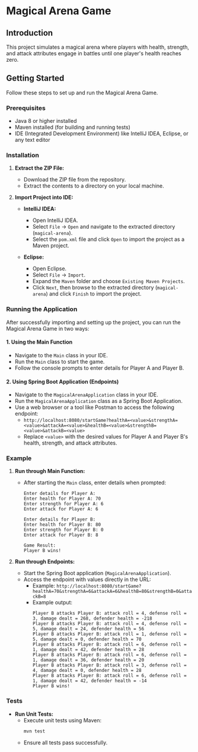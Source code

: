 # Magical Arena Game

## Introduction
This project simulates a magical arena where players with health, strength, and attack attributes engage in battles until one player's health reaches zero.

## Getting Started
Follow these steps to set up and run the Magical Arena Game.

### Prerequisites
- Java 8 or higher installed
- Maven installed (for building and running tests)
- IDE (Integrated Development Environment) like IntelliJ IDEA, Eclipse, or any text editor

### Installation

1. **Extract the ZIP File:**

   - Download the ZIP file from the repository.
   - Extract the contents to a directory on your local machine.

2. **Import Project into IDE:**

   - **IntelliJ IDEA:**
     - Open IntelliJ IDEA.
     - Select `File` -> `Open` and navigate to the extracted directory (`magical-arena`).
     - Select the `pom.xml` file and click `Open` to import the project as a Maven project.

   - **Eclipse:**
     - Open Eclipse.
     - Select `File` -> `Import`.
     - Expand the `Maven` folder and choose `Existing Maven Projects`.
     - Click `Next`, then browse to the extracted directory (`magical-arena`) and click `Finish` to import the project.

### Running the Application

After successfully importing and setting up the project, you can run the Magical Arena Game in two ways:

#### 1. Using the Main Function

- Navigate to the `Main` class in your IDE.
- Run the `Main` class to start the game.
- Follow the console prompts to enter details for Player A and Player B.

#### 2. Using Spring Boot Application (Endpoints)

- Navigate to the `MagicalArenaApplication` class in your IDE.
- Run the `MagicalArenaApplication` class as a Spring Boot Application.
- Use a web browser or a tool like Postman to access the following endpoint:
  - `http://localhost:8080/startGame?healthA=<value>&strengthA=<value>&attackA=<value>&healthB=<value>&strengthB=<value>&attackB=<value>`
  - Replace `<value>` with the desired values for Player A and Player B's health, strength, and attack attributes.

### Example

1. **Run through Main Function:**
   - After starting the `Main` class, enter details when prompted:
     ```
     Enter details for Player A:
     Enter health for Player A: 70
     Enter strength for Player A: 6
     Enter attack for Player A: 6

     Enter details for Player B:
     Enter health for Player B: 80
     Enter strength for Player B: 0
     Enter attack for Player B: 8

     Game Result:
     Player B wins!
     ```

2. **Run through Endpoints:**
   - Start the Spring Boot application (`MagicalArenaApplication`).
   - Access the endpoint with values directly in the URL:
     - Example: `http://localhost:8080/startGame?healthA=70&strengthA=6&attackA=6&healthB=80&strengthB=0&attackB=8`
     - Example output:
       ```
       Player B attacks Player B: attack roll = 4, defense roll = 3, damage dealt = 268, defender health = -218
       Player B attacks Player B: attack roll = 4, defense roll = 5, damage dealt = 24, defender health = 56
       Player B attacks Player B: attack roll = 1, defense roll = 5, damage dealt = 0, defender health = 70
       Player B attacks Player B: attack roll = 6, defense roll = 1, damage dealt = 42, defender health = 28
       Player B attacks Player B: attack roll = 6, defense roll = 1, damage dealt = 36, defender health = 20
       Player B attacks Player B: attack roll = 3, defense roll = 4, damage dealt = 0, defender health = 28
       Player B attacks Player B: attack roll = 6, defense roll = 1, damage dealt = 42, defender health = -14
       Player B wins!
       ```

### Tests

- **Run Unit Tests:**
  - Execute unit tests using Maven:
    ```bash
    mvn test
    ```
  - Ensure all tests pass successfully.

